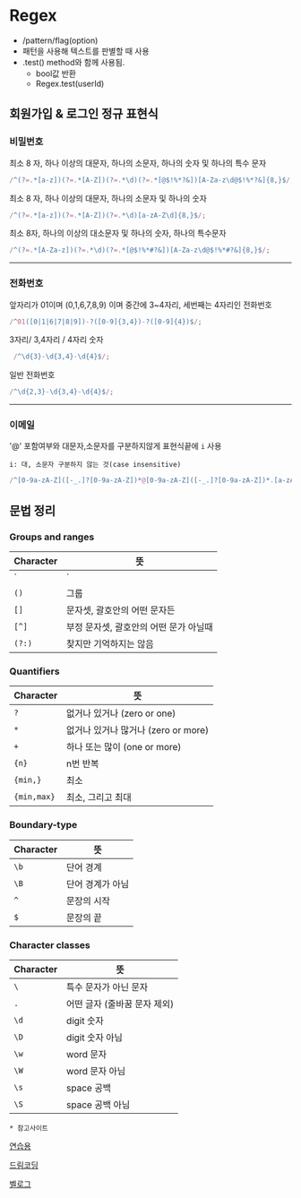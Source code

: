 # Regex

- /pattern/flag(option)
- 패턴을 사용해 텍스트를 판별할 때 사용
- .test() method와 함께 사용됨.
  - bool값 반환
  - Regex.test(userId)



## 회원가입 & 로그인 정규 표현식



### 비밀번호

최소 8 자, 하나 이상의 대문자, 하나의 소문자, 하나의 숫자 및 하나의 특수 문자

```javascript
/^(?=.*[a-z])(?=.*[A-Z])(?=.*\d)(?=.*[@$!%*?&])[A-Za-z\d@$!%*?&]{8,}$/;
```

최소 8 자, 하나 이상의 대문자, 하나의 소문자 및 하나의 숫자

```javascript
/^(?=.*[a-z])(?=.*[A-Z])(?=.*\d)[a-zA-Z\d]{8,}$/;
```

최소 8자, 하나의 이상의 대소문자 및 하나의 숫자, 하나의 특수문자

```javascript
/^(?=.*[A-Za-z])(?=.*\d)(?=.*[@$!%*#?&])[A-Za-z\d@$!%*#?&]{8,}$/;
```

------

### 전화번호

앞자리가 01이며 (0,1,6,7,8,9) 이며 중간에 3~4자리, 세번째는 4자리인 전화번호

```javascript
/^01([0|1|6|7|8|9])-?([0-9]{3,4})-?([0-9]{4})$/;
```

3자리/ 3,4자리 / 4자리 숫자

```javascript
 /^\d{3}-\d{3,4}-\d{4}$/;
```

일반 전화번호

```js
/^\d{2,3}-\d{3,4}-\d{4}$/;
```

------

### 이메일

'@' 포함여부와 대문자,소문자를 구분하지않게 표현식끝에 `i` 사용

`i: 대, 소문자 구분하지 않는 것(case insensitive)`

```js
/^[0-9a-zA-Z]([-_.]?[0-9a-zA-Z])*@[0-9a-zA-Z]([-_.]?[0-9a-zA-Z])*.[a-zA-Z]{2,3}$/i;
```



## 문법 정리

### Groups and ranges

| Character | 뜻                                     |
| --------- | -------------------------------------- |
| `|`       | 또는                                   |
| `()`      | 그룹                                   |
| `[]`      | 문자셋, 괄호안의 어떤 문자든           |
| `[^]`     | 부정 문자셋, 괄호안의 어떤 문가 아닐때 |
| `(?:)`    | 찾지만 기억하지는 않음                 |

### Quantifiers

| Character   | 뜻                                  |
| ----------- | ----------------------------------- |
| `?`         | 없거나 있거나 (zero or one)         |
| `*`         | 없거나 있거나 많거나 (zero or more) |
| `+`         | 하나 또는 많이 (one or more)        |
| `{n}`       | n번 반복                            |
| `{min,}`    | 최소                                |
| `{min,max}` | 최소, 그리고 최대                   |

### Boundary-type

| Character | 뜻               |
| --------- | ---------------- |
| `\b`      | 단어 경계        |
| `\B`      | 단어 경계가 아님 |
| `^`       | 문장의 시작      |
| `$`       | 문장의 끝        |

### Character classes

| Character | 뜻                           |
| --------- | ---------------------------- |
| `\`       | 특수 문자가 아닌 문자        |
| `.`       | 어떤 글자 (줄바꿈 문자 제외) |
| `\d`      | digit 숫자                   |
| `\D`      | digit 숫자 아님              |
| `\w`      | word 문자                    |
| `\W`      | word 문자 아님               |
| `\s`      | space 공백                   |
| `\S`      | space 공백 아님              |





`* 참고사이트`

[연습용](https://regexr.com/5ml92)

[드림코딩](https://www.youtube.com/watch?v=t3M6toIflyQ)

[벨로그](https://velog.io/@moolbum/JavaScript-%EC%A0%95%EA%B7%9C%ED%91%9C%ED%98%84%EC%8B%9D)